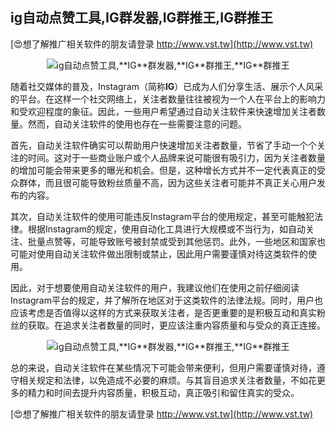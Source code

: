 ## **ig自动点赞工具,**IG**群发器,**IG**群推王,**IG**群推王**

[😍想了解推广相关软件的朋友请登录 http://www.vst.tw](http://www.vst.tw)

 <center><img src="https://vst.tw/MP4/tuiguang/png/7.png" alt="ig自动点赞工具,**IG**群发器,**IG**群推王,**IG**群推王"></center>

随着社交媒体的普及，Instagram（简称**IG**）已成为人们分享生活、展示个人风采的平台。在这样一个社交网络上，关注者数量往往被视为一个人在平台上的影响力和受欢迎程度的象征。因此，一些用户希望通过自动关注软件来快速增加关注者数量。然而，自动关注软件的使用也存在一些需要注意的问题。

首先，自动关注软件确实可以帮助用户快速增加关注者数量，节省了手动一个个关注的时间。这对于一些商业账户或个人品牌来说可能很有吸引力，因为关注者数量的增加可能会带来更多的曝光和机会。但是，这种增长方式并不一定代表真正的受众群体，而且很可能导致粉丝质量不高，因为这些关注者可能并不真正关心用户发布的内容。

其次，自动关注软件的使用可能违反Instagram平台的使用规定，甚至可能触犯法律。根据Instagram的规定，使用自动化工具进行大规模或不当行为，如自动关注、批量点赞等，可能导致账号被封禁或受到其他惩罚。此外，一些地区和国家也可能对使用自动关注软件做出限制或禁止，因此用户需要谨慎对待这类软件的使用。

因此，对于想要使用自动关注软件的用户，我建议他们在使用之前仔细阅读Instagram平台的规定，并了解所在地区对于这类软件的法律法规。同时，用户也应该考虑是否值得以这样的方式来获取关注者，是否更重要的是积极互动和真实粉丝的获取。在追求关注者数量的同时，更应该注重内容质量和与受众的真正连接。

 <center><img src="https://vst.tw/MP4/tuiguang/png/1.png" alt="ig自动点赞工具,**IG**群发器,**IG**群推王,**IG**群推王"></center>

总的来说，自动关注软件在某些情况下可能会带来便利，但用户需要谨慎对待，遵守相关规定和法律，以免造成不必要的麻烦。与其盲目追求关注者数量，不如花更多的精力和时间去提升内容质量，积极互动，真正吸引和留住真实的受众。

[😍想了解推广相关软件的朋友请登录 http://www.vst.tw](http://www.vst.tw)



